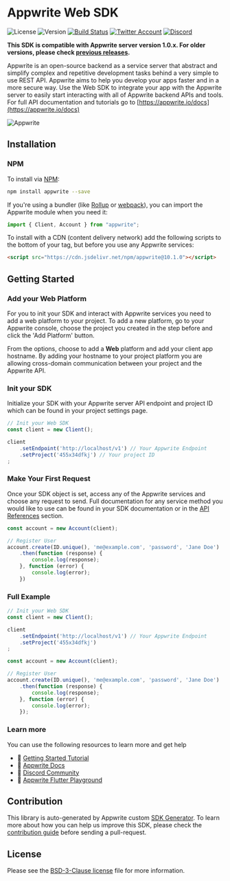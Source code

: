 # Appwrite Web SDK

![License](https://img.shields.io/github/license/appwrite/sdk-for-web.svg?style=flat-square)
![Version](https://img.shields.io/badge/api%20version-1.0.0-blue.svg?style=flat-square)
[![Build Status](https://img.shields.io/travis/com/appwrite/sdk-generator?style=flat-square)](https://travis-ci.com/appwrite/sdk-generator)
[![Twitter Account](https://img.shields.io/twitter/follow/appwrite?color=00acee&label=twitter&style=flat-square)](https://twitter.com/appwrite)
[![Discord](https://img.shields.io/discord/564160730845151244?label=discord&style=flat-square)](https://appwrite.io/discord)

**This SDK is compatible with Appwrite server version 1.0.x. For older versions, please check [previous releases](https://github.com/appwrite/sdk-for-web/releases).**

Appwrite is an open-source backend as a service server that abstract and simplify complex and repetitive development tasks behind a very simple to use REST API. Appwrite aims to help you develop your apps faster and in a more secure way. Use the Web SDK to integrate your app with the Appwrite server to easily start interacting with all of Appwrite backend APIs and tools. For full API documentation and tutorials go to [https://appwrite.io/docs](https://appwrite.io/docs)

![Appwrite](https://appwrite.io/images/github.png)

## Installation

### NPM

To install via [NPM](https://www.npmjs.com/):

```bash
npm install appwrite --save
```

If you're using a bundler (like [Rollup](https://rollupjs.org/) or [webpack](https://webpack.js.org/)), you can import the Appwrite module when you need it:

```js
import { Client, Account } from "appwrite";
```



To install with a CDN (content delivery network) add the following scripts to the bottom of your <body> tag, but before you use any Appwrite services:

```html
<script src="https://cdn.jsdelivr.net/npm/appwrite@10.1.0"></script>
```


## Getting Started

### Add your Web Platform
For you to init your SDK and interact with Appwrite services you need to add a web platform to your project. To add a new platform, go to your Appwrite console, choose the project you created in the step before and click the 'Add Platform' button.

From the options, choose to add a **Web** platform and add your client app hostname. By adding your hostname to your project platform you are allowing cross-domain communication between your project and the Appwrite API.

### Init your SDK
Initialize your SDK with your Appwrite server API endpoint and project ID which can be found in your project settings page.

```js
// Init your Web SDK
const client = new Client();

client
    .setEndpoint('http://localhost/v1') // Your Appwrite Endpoint
    .setProject('455x34dfkj') // Your project ID
;
```

### Make Your First Request
Once your SDK object is set, access any of the Appwrite services and choose any request to send. Full documentation for any service method you would like to use can be found in your SDK documentation or in the [API References](https://appwrite.io/docs) section.

```js
const account = new Account(client);

// Register User
account.create(ID.unique(), 'me@example.com', 'password', 'Jane Doe')
    .then(function (response) {
        console.log(response);
    }, function (error) {
        console.log(error);
    })

```

### Full Example
```js
// Init your Web SDK
const client = new Client();

client
    .setEndpoint('http://localhost/v1') // Your Appwrite Endpoint
    .setProject('455x34dfkj')
;

const account = new Account(client);

// Register User
account.create(ID.unique(), 'me@example.com', 'password', 'Jane Doe')
    .then(function (response) {
        console.log(response);
    }, function (error) {
        console.log(error);
    });
```

### Learn more
You can use the following resources to learn more and get help
- 🚀 [Getting Started Tutorial](https://appwrite.io/docs/getting-started-for-flutter)
- 📜 [Appwrite Docs](https://appwrite.io/docs)
- 💬 [Discord Community](https://appwrite.io/discord)
- 🚂 [Appwrite Flutter Playground](https://github.com/appwrite/playground-for-flutter)


## Contribution

This library is auto-generated by Appwrite custom [SDK Generator](https://github.com/appwrite/sdk-generator). To learn more about how you can help us improve this SDK, please check the [contribution guide](https://github.com/appwrite/sdk-generator/blob/master/CONTRIBUTING.md) before sending a pull-request.

## License

Please see the [BSD-3-Clause license](https://raw.githubusercontent.com/appwrite/appwrite/master/LICENSE) file for more information.
